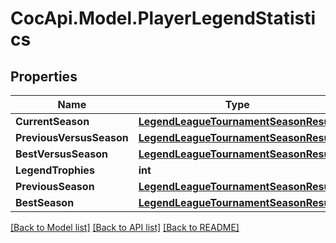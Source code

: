 # CocApi.Model.PlayerLegendStatistics

## Properties

Name | Type | Description | Notes
------------ | ------------- | ------------- | -------------
**CurrentSeason** | [**LegendLeagueTournamentSeasonResult**](LegendLeagueTournamentSeasonResult.md) |  | [optional] 
**PreviousVersusSeason** | [**LegendLeagueTournamentSeasonResult**](LegendLeagueTournamentSeasonResult.md) |  | [optional] 
**BestVersusSeason** | [**LegendLeagueTournamentSeasonResult**](LegendLeagueTournamentSeasonResult.md) |  | [optional] 
**LegendTrophies** | **int** |  | [optional] 
**PreviousSeason** | [**LegendLeagueTournamentSeasonResult**](LegendLeagueTournamentSeasonResult.md) |  | [optional] 
**BestSeason** | [**LegendLeagueTournamentSeasonResult**](LegendLeagueTournamentSeasonResult.md) |  | [optional] 

[[Back to Model list]](../README.md#documentation-for-models) [[Back to API list]](../README.md#documentation-for-api-endpoints) [[Back to README]](../README.md)


